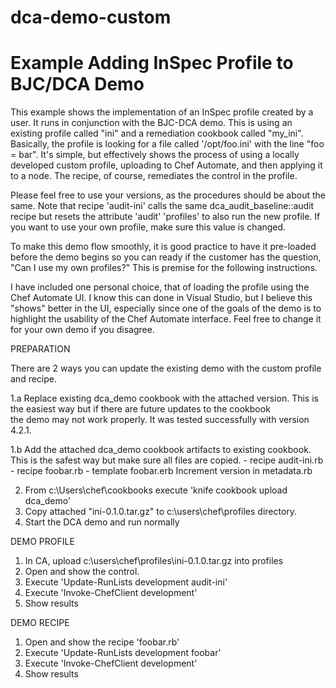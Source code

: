 # dca-demo-custom

# Example Adding InSpec Profile to BJC/DCA Demo

This example shows the implementation of an InSpec profile created
by a user. It runs in conjunction with the BJC-DCA demo. This is
using an existing profile called "ini" and a remediation cookbook
called "my_ini". Basically, the profile is looking for a file called
'/opt/foo.ini' with the line "foo = bar". It's simple, but effectively
shows the process of using a locally developed custom profile,
uploading to Chef Automate, and then applying it to a node. The recipe,
of course, remediates the control in the profile.

Please feel free to use your versions, as the procedures should be about
the same. Note that recipe 'audit-ini' calls the same dca_audit_baseline::audit
recipe but resets the attribute 'audit' 'profiles' to also run the new profile.
If you want to use your own profile, make sure this value is changed.

To make this demo flow smoothly, it is good practice to have it pre-loaded
before the demo begins so you can ready if the customer has the question,
"Can I use my own profiles?" This is premise for the following instructions.

I have included one personal choice, that of loading the profile using
the Chef Automate UI. I know this can done in Visual Studio, but I
believe this "shows" better in the UI, especially since one of the
goals of the demo is to highlight the usability of the Chef Automate
interface. Feel free to change it for your own demo if you disagree.

PREPARATION

There are 2 ways you can update the existing demo with the custom profile and recipe.

  1.a   Replace existing dca_demo cookbook with the attached version.
        This is the easiest way but if there are future updates to the cookbook  
        the demo may not work properly. It was tested successfully with version 4.2.1.

  1.b   Add the attached dca_demo cookbook artifacts to existing cookbook.
        This is the safest way but make sure all files are copied.
        - recipe audit-ini.rb
        - recipe foobar.rb
        - template foobar.erb
        Increment version in metadata.rb

  2.    From c:\Users\chef\cookbooks execute 'knife cookbook upload dca_demo'
  3.    Copy attached "ini-0.1.0.tar.gz" to c:\users\chef\profiles directory.
  4.    Start the DCA demo and run normally

DEMO PROFILE
1.  In CA, upload c:\users\chef\profiles\ini-0.1.0.tar.gz  into profiles
2.  Open and show the control.
3.  Execute 'Update-RunLists development audit-ini'
4.  Execute 'Invoke-ChefClient development'
5.  Show results

DEMO RECIPE
1.  Open and show the recipe 'foobar.rb'
3.  Execute 'Update-RunLists development foobar'
4.  Execute 'Invoke-ChefClient development'
5.  Show results

